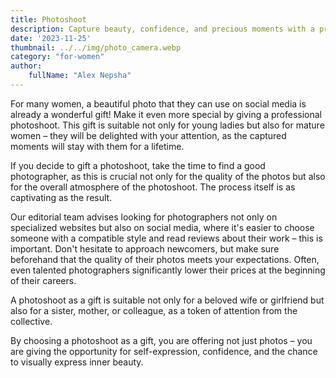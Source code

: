 ```yaml
---
title: Photoshoot
description: Capture beauty, confidence, and precious moments with a professional photoshoot.
date: '2023-11-25'
thumbnail: ../../img/photo_camera.webp
category: "for-women"
author:
    fullName: "Alex Nepsha"
---
```


For many women, a beautiful photo that they can use on social media is already a wonderful gift! Make it even more
special by giving a professional photoshoot. This gift is suitable not only for young ladies but also for mature women –
they will be delighted with your attention, as the captured moments will stay with them for a lifetime.

If you decide to gift a photoshoot, take the time to find a good photographer, as this is crucial not only for the
quality of the photos but also for the overall atmosphere of the photoshoot. The process itself is as captivating as the
result.

Our editorial team advises looking for photographers not only on specialized websites but also on social media, where
it's easier to choose someone with a compatible style and read reviews about their work – this is important. Don't
hesitate to approach newcomers, but make sure beforehand that the quality of their photos meets your expectations.
Often, even talented photographers significantly lower their prices at the beginning of their careers.

A photoshoot as a gift is suitable not only for a beloved wife or girlfriend but also for a sister, mother, or
colleague, as a token of attention from the collective.

By choosing a photoshoot as a gift, you are offering not just photos – you are giving the opportunity for
self-expression, confidence, and the chance to visually express inner beauty.
